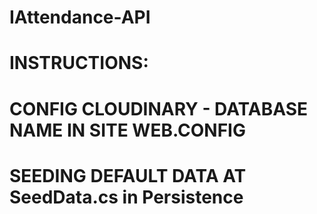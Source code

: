 # IAttendance-API
# INSTRUCTIONS:
# CONFIG CLOUDINARY - DATABASE NAME IN SITE WEB.CONFIG
# SEEDING DEFAULT DATA AT SeedData.cs in Persistence
